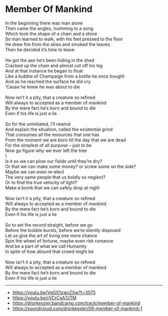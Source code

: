 # Member Of Mankind

In the beginning there was man alone\
Then came the angles, humming to a song\
Which took the shape of a chain and a stone\
So man learned to walk, with his feet pressed to the floor\
He drew fire from the skies and smoked the leaves\
Then he decided it’s time to leave\
\
He got the axe he’s been hiding in the shed\
Cracked up the chain and almost cut off his leg\
And at that instance he began to float\
Like a bubble of Champaign from a bottle he once bought\
And as he reached the surface he did cry\
‘Cause he knew he was about to die\
\
Now isn’t it a pity, that a creature so refined\
Will always to accepted as a member of mankind\
By the mere fact he’s born and bound to die\
Even if his life is just a lie\
\
So for the uninitiated, I’ll rewind\
And explain the situation, called the existential grind\
That consumes all the resources that one has\
From the moment we are born till the day that we are dead\
For the simplest of all purpose – just to be\
Now go figure why we ever left the tree\
\        
Is it so we can plow our fields until they’re dry?\
Or that we can make some money? or screw some on the side?\
Maybe we can even re-elect\
The very same people that us boldly so neglect?\
Or to find the true velocity of light?\
Make a bomb that we can safely drop at night\
\
Now isn’t it a pity, that a creature so refined\
Will always to accepted as a member of mankind\
By the mere fact he’s born and bound to die\
Even if his life is just a lie\
\
So to set the record straight, before we go\
Before the bubble bursts, before we’re silently disposed\
Let us give the art of living one more chance\
Spin the wheel of fortune, maybe even risk romance\
And be a part of what we call Humanity\
In spite of how absurd that crowd might be\
\
Now isn’t it a pity, that a creature so refined\
Will always to accepted as a member of mankind\
By the mere fact he’s born and bound to die\
Even if his life is just a lie

---
- https://youtu.be/VgGX1zwnZXw?t=3075
- https://youtu.be/rVCrCsA7JTM
- https://drorkessler.bandcamp.com/track/member-of-mankind
- https://soundcloud.com/drorkessler/09-member-of-mankind-1
